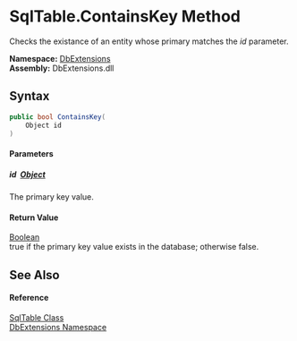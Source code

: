 SqlTable.ContainsKey Method
===========================
Checks the existance of an entity whose primary matches the *id* parameter.
  
**Namespace:** [DbExtensions][1]  
**Assembly:** DbExtensions.dll

Syntax
------

```csharp
public bool ContainsKey(
	Object id
)
```

#### Parameters

##### *id*  [Object][2]
The primary key value.

#### Return Value
[Boolean][3]  
true if the primary key value exists in the database; otherwise false.

See Also
--------

#### Reference
[SqlTable Class][4]  
[DbExtensions Namespace][1]  

[1]: ../README.md
[2]: https://learn.microsoft.com/dotnet/api/system.object
[3]: https://learn.microsoft.com/dotnet/api/system.boolean
[4]: README.md